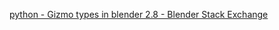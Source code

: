 
[python - Gizmo types in blender 2.8 - Blender Stack Exchange](https://blender.stackexchange.com/questions/131685/gizmo-types-in-blender-2-8)